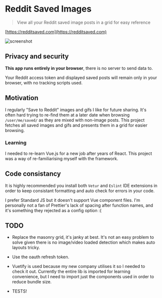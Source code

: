 # Reddit Saved Images

> View all your Reddit saved image posts in a grid for easy reference

[https://redditsaved.com](https://redditsaved.com)

![screenshot](https://cl.ly/62c414d20816/Screenshot%202019-04-26%20at%2022.37.42.jpg)

## Privacy and security

**This app runs entirely in your browser**, there is no server to send data to.

Your Reddit access token and displayed saved posts will remain only in your browser, with no tracking scripts used.

## Motivation

I regularly "Save to Reddit" images and gifs I like for future sharing. It's often hard trying to re-find them at a later date when browsing `/user/me/saved/` as they are mixed with non-image posts. This project fetches all saved images and gifs and presents them in a grid for easier browsing.

### Learning

I needed to re-learn Vue.js for a new job after years of React. This project was a way of re-familiarising myself with the framework.

## Code consistancy

It is highly recommended you install both `Vetur` and `Eslint` IDE extensions in order to keep consistant formatting and auto check for errors in your code.

I prefer Standard JS but it doesn't support Vue component files. I'm personally not a fan of Prettier's lack of spacing after function names, and it's something they rejected as a config option :(

## TODO

- Replace the masonry grid, it's janky at best. It's not an easy problem to solve given there is no image/video loaded detection which makes auto layouts tricky.

- Use the oauth refresh token.

- Vuetify is used because my new company utilises it so I needed to check it out. Currently the entire lib is imported for learning convenience, but I need to import just the components used in order to reduce bundle size.

- TESTS!

